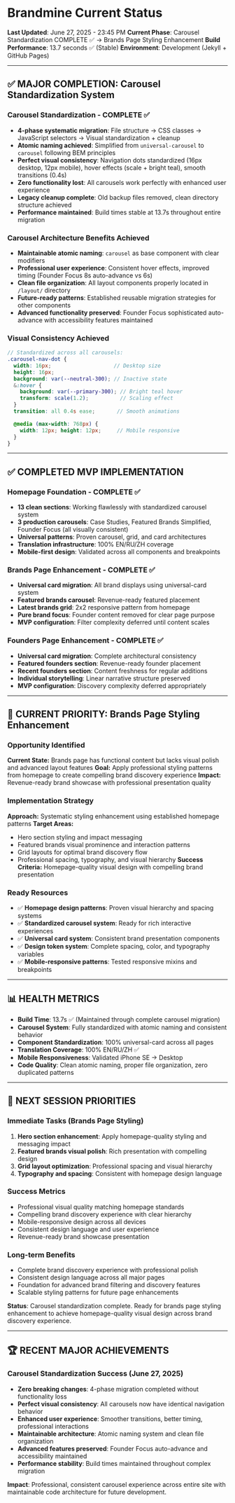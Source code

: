 # Brandmine Current Status
**Last Updated**: June 27, 2025 - 23:45 PM
**Current Phase**: Carousel Standardization COMPLETE ✅ → Brands Page Styling Enhancement
**Build Performance**: 13.7 seconds ✅ (Stable)
**Environment**: Development (Jekyll + GitHub Pages)

---

## ✅ MAJOR COMPLETION: Carousel Standardization System

### Carousel Standardization - COMPLETE ✅
- **4-phase systematic migration**: File structure → CSS classes → JavaScript selectors → Visual standardization + cleanup
- **Atomic naming achieved**: Simplified from `universal-carousel` to `carousel` following BEM principles
- **Perfect visual consistency**: Navigation dots standardized (16px desktop, 12px mobile), hover effects (scale + bright teal), smooth transitions (0.4s)
- **Zero functionality lost**: All carousels work perfectly with enhanced user experience
- **Legacy cleanup complete**: Old backup files removed, clean directory structure achieved
- **Performance maintained**: Build times stable at 13.7s throughout entire migration

### Carousel Architecture Benefits Achieved
- **Maintainable atomic naming**: `carousel` as base component with clear modifiers
- **Professional user experience**: Consistent hover effects, improved timing (Founder Focus 8s auto-advance vs 6s)
- **Clean file organization**: All layout components properly located in `/layout/` directory
- **Future-ready patterns**: Established reusable migration strategies for other components
- **Advanced functionality preserved**: Founder Focus sophisticated auto-advance with accessibility features maintained

### Visual Consistency Achieved
```scss
// Standardized across all carousels:
.carousel-nav-dot {
  width: 16px;                    // Desktop size
  height: 16px;
  background: var(--neutral-300); // Inactive state
  &:hover {
    background: var(--primary-300); // Bright teal hover
    transform: scale(1.2);          // Scaling effect
  }
  transition: all 0.4s ease;       // Smooth animations

  @media (max-width: 768px) {
    width: 12px; height: 12px;     // Mobile responsive
  }
}
```

---

## ✅ COMPLETED MVP IMPLEMENTATION

### Homepage Foundation - COMPLETE ✅
- **13 clean sections**: Working flawlessly with standardized carousel system
- **3 production carousels**: Case Studies, Featured Brands Simplified, Founder Focus (all visually consistent)
- **Universal patterns**: Proven carousel, grid, and card architectures
- **Translation infrastructure**: 100% EN/RU/ZH coverage
- **Mobile-first design**: Validated across all components and breakpoints

### Brands Page Enhancement - COMPLETE ✅
- **Universal card migration**: All brand displays using universal-card system
- **Featured brands carousel**: Revenue-ready featured placement
- **Latest brands grid**: 2x2 responsive pattern from homepage
- **Pure brand focus**: Founder content removed for clear page purpose
- **MVP configuration**: Filter complexity deferred until content scales

### Founders Page Enhancement - COMPLETE ✅
- **Universal card migration**: Complete architectural consistency
- **Featured founders section**: Revenue-ready founder placement
- **Recent founders section**: Content freshness for regular additions
- **Individual storytelling**: Linear narrative structure preserved
- **MVP configuration**: Discovery complexity deferred appropriately

---

## 🎯 CURRENT PRIORITY: Brands Page Styling Enhancement

### Opportunity Identified
**Current State:** Brands page has functional content but lacks visual polish and advanced layout features
**Goal:** Apply professional styling patterns from homepage to create compelling brand discovery experience
**Impact:** Revenue-ready brand showcase with professional presentation quality

### Implementation Strategy
**Approach:** Systematic styling enhancement using established homepage patterns
**Target Areas:**
- Hero section styling and impact messaging
- Featured brands visual prominence and interaction patterns
- Grid layouts for optimal brand discovery flow
- Professional spacing, typography, and visual hierarchy
**Success Criteria:** Homepage-quality visual design with compelling brand presentation

### Ready Resources
- ✅ **Homepage design patterns**: Proven visual hierarchy and spacing systems
- ✅ **Standardized carousel system**: Ready for rich interactive experiences
- ✅ **Universal card system**: Consistent brand presentation components
- ✅ **Design token system**: Complete spacing, color, and typography variables
- ✅ **Mobile-responsive patterns**: Tested responsive mixins and breakpoints

---

## 📊 HEALTH METRICS

- **Build Time**: 13.7s ✅ (Maintained through complete carousel migration)
- **Carousel System**: Fully standardized with atomic naming and consistent behavior
- **Component Standardization**: 100% universal-card across all pages
- **Translation Coverage**: 100% EN/RU/ZH ✅
- **Mobile Responsiveness**: Validated iPhone SE → Desktop
- **Code Quality**: Clean atomic naming, proper file organization, zero duplicated patterns

---

## 🎯 NEXT SESSION PRIORITIES

### Immediate Tasks (Brands Page Styling)
1. **Hero section enhancement**: Apply homepage-quality styling and messaging impact
2. **Featured brands visual polish**: Rich presentation with compelling design
3. **Grid layout optimization**: Professional spacing and visual hierarchy
4. **Typography and spacing**: Consistent with homepage design language

### Success Metrics
- Professional visual quality matching homepage standards
- Compelling brand discovery experience with clear hierarchy
- Mobile-responsive design across all devices
- Consistent design language and user experience
- Revenue-ready brand showcase presentation

### Long-term Benefits
- Complete brand discovery experience with professional polish
- Consistent design language across all major pages
- Foundation for advanced brand filtering and discovery features
- Scalable styling patterns for future page enhancements

**Status**: Carousel standardization complete. Ready for brands page styling enhancement to achieve homepage-quality visual design across brand discovery experience.

---

## 🏆 RECENT MAJOR ACHIEVEMENTS

### Carousel Standardization Success (June 27, 2025)
- **Zero breaking changes**: 4-phase migration completed without functionality loss
- **Perfect visual consistency**: All carousels now have identical navigation behavior
- **Enhanced user experience**: Smoother transitions, better timing, professional interactions
- **Maintainable architecture**: Atomic naming system and clean file organization
- **Advanced features preserved**: Founder Focus auto-advance and accessibility maintained
- **Performance stability**: Build times maintained throughout complex migration

**Impact**: Professional, consistent carousel experience across entire site with maintainable code architecture for future development.
